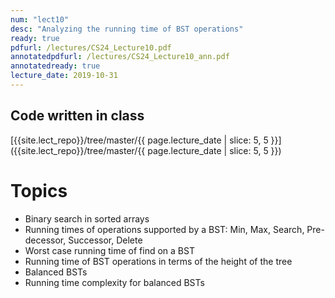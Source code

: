 ```yaml
---
num: "lect10"
desc: "Analyzing the running time of BST operations"
ready: true
pdfurl: /lectures/CS24_Lecture10.pdf
annotatedpdfurl: /lectures/CS24_Lecture10_ann.pdf
annotatedready: true
lecture_date: 2019-10-31
---
```


## Code written in class
[{{site.lect_repo}}/tree/master/{{ page.lecture_date | slice: 5, 5 }}]({{site.lect_repo}}/tree/master/{{ page.lecture_date | slice: 5, 5 }})
# Topics

* Binary search in sorted arrays
* Running times of operations supported by a BST: Min, Max, Search, Pre-decessor, Successor, Delete
* Worst case running time of find on a BST
* Running time of BST operations in terms of the height of the tree
* Balanced BSTs
* Running time complexity for balanced BSTs